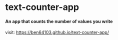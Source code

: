 # text-counter-app
#### An app that counts the number of values you write


visit: https://ben64103.github.io/text-counter-app/
#
